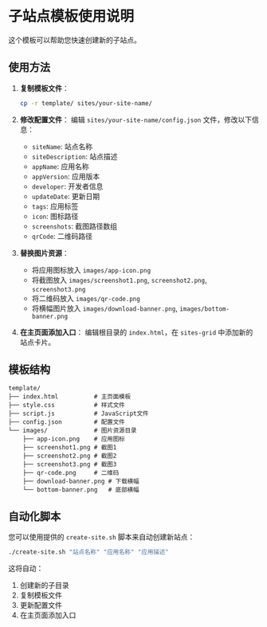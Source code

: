 # 子站点模板使用说明

这个模板可以帮助您快速创建新的子站点。

## 使用方法

1. **复制模板文件**：
   ```bash
   cp -r template/ sites/your-site-name/
   ```

2. **修改配置文件**：
   编辑 `sites/your-site-name/config.json` 文件，修改以下信息：
   - `siteName`: 站点名称
   - `siteDescription`: 站点描述
   - `appName`: 应用名称
   - `appVersion`: 应用版本
   - `developer`: 开发者信息
   - `updateDate`: 更新日期
   - `tags`: 应用标签
   - `icon`: 图标路径
   - `screenshots`: 截图路径数组
   - `qrCode`: 二维码路径

3. **替换图片资源**：
   - 将应用图标放入 `images/app-icon.png`
   - 将截图放入 `images/screenshot1.png`, `screenshot2.png`, `screenshot3.png`
   - 将二维码放入 `images/qr-code.png`
   - 将横幅图片放入 `images/download-banner.png`, `images/bottom-banner.png`

4. **在主页面添加入口**：
   编辑根目录的 `index.html`，在 `sites-grid` 中添加新的站点卡片。

## 模板结构

```
template/
├── index.html          # 主页面模板
├── style.css           # 样式文件
├── script.js           # JavaScript文件
├── config.json         # 配置文件
└── images/             # 图片资源目录
    ├── app-icon.png    # 应用图标
    ├── screenshot1.png # 截图1
    ├── screenshot2.png # 截图2
    ├── screenshot3.png # 截图3
    ├── qr-code.png     # 二维码
    ├── download-banner.png # 下载横幅
    └── bottom-banner.png   # 底部横幅
```

## 自动化脚本

您可以使用提供的 `create-site.sh` 脚本来自动创建新站点：

```bash
./create-site.sh "站点名称" "应用名称" "应用描述"
```

这将自动：
1. 创建新的子目录
2. 复制模板文件
3. 更新配置文件
4. 在主页面添加入口
